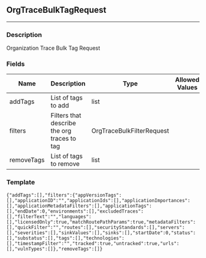 ## OrgTraceBulkTagRequest
---
### Description
Organization Trace Bulk Tag Request
### Fields
| Name | Description | Type | Allowed Values | Required |
| ---- | ----------- | ---- | -------------- | -------- |
| addTags | List of tags to add | list |  | true |
| filters | Filters that describe the org traces to tag | OrgTraceBulkFilterRequest |  | true |
| removeTags | List of tags to remove | list |  | true |
### Template
```
{"addTags":[],"filters":{"appVersionTags":[],"applicationID":"","applicationIds":[],"applicationImportances":[],"applicationMetadataFilters":[],"applicationTags":[],"endDate":0,"environments":[],"excludedTraces":[],"filterText":"","languages":[],"licensedOnly":true,"matchRoutePathParams":true,"metadataFilters":[],"quickFilter":"","routes":[],"securityStandards":[],"servers":[],"severities":[],"sinkValues":[],"sinks":[],"startDate":0,"status":[],"substatus":[],"tags":[],"technologies":[],"timestampFilter":"","tracked":true,"untracked":true,"urls":[],"vulnTypes":[]},"removeTags":[]}
```
